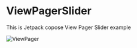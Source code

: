 # ViewPagerSlider
This is Jetpack copose View Pager Slider example


![ViewPager](https://user-images.githubusercontent.com/61373662/140852573-fa12a5dc-0105-45e1-8d6e-02563e734d8d.gif)
